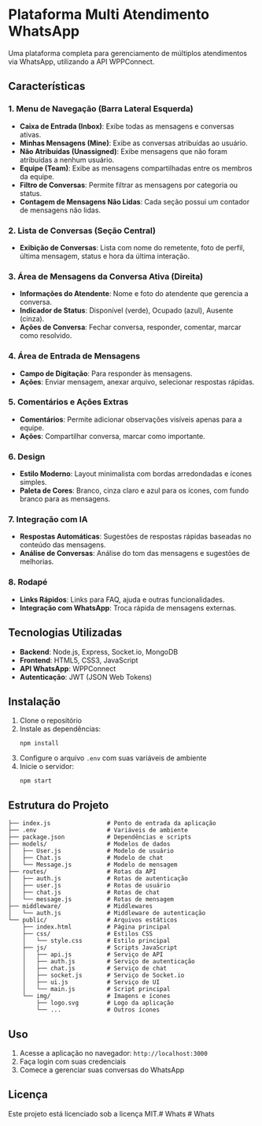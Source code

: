# Plataforma Multi Atendimento WhatsApp

Uma plataforma completa para gerenciamento de múltiplos atendimentos via WhatsApp, utilizando a API WPPConnect.

## Características

### 1. Menu de Navegação (Barra Lateral Esquerda)
- **Caixa de Entrada (Inbox)**: Exibe todas as mensagens e conversas ativas.
- **Minhas Mensagens (Mine)**: Exibe as conversas atribuídas ao usuário.
- **Não Atribuídas (Unassigned)**: Exibe mensagens que não foram atribuídas a nenhum usuário.
- **Equipe (Team)**: Exibe as mensagens compartilhadas entre os membros da equipe.
- **Filtro de Conversas**: Permite filtrar as mensagens por categoria ou status.
- **Contagem de Mensagens Não Lidas**: Cada seção possui um contador de mensagens não lidas.

### 2. Lista de Conversas (Seção Central)
- **Exibição de Conversas**: Lista com nome do remetente, foto de perfil, última mensagem, status e hora da última interação.

### 3. Área de Mensagens da Conversa Ativa (Direita)
- **Informações do Atendente**: Nome e foto do atendente que gerencia a conversa.
- **Indicador de Status**: Disponível (verde), Ocupado (azul), Ausente (cinza).
- **Ações de Conversa**: Fechar conversa, responder, comentar, marcar como resolvido.

### 4. Área de Entrada de Mensagens
- **Campo de Digitação**: Para responder às mensagens.
- **Ações**: Enviar mensagem, anexar arquivo, selecionar respostas rápidas.

### 5. Comentários e Ações Extras
- **Comentários**: Permite adicionar observações visíveis apenas para a equipe.
- **Ações**: Compartilhar conversa, marcar como importante.

### 6. Design
- **Estilo Moderno**: Layout minimalista com bordas arredondadas e ícones simples.
- **Paleta de Cores**: Branco, cinza claro e azul para os ícones, com fundo branco para as mensagens.

### 7. Integração com IA
- **Respostas Automáticas**: Sugestões de respostas rápidas baseadas no conteúdo das mensagens.
- **Análise de Conversas**: Análise do tom das mensagens e sugestões de melhorias.

### 8. Rodapé
- **Links Rápidos**: Links para FAQ, ajuda e outras funcionalidades.
- **Integração com WhatsApp**: Troca rápida de mensagens externas.

## Tecnologias Utilizadas

- **Backend**: Node.js, Express, Socket.io, MongoDB
- **Frontend**: HTML5, CSS3, JavaScript
- **API WhatsApp**: WPPConnect
- **Autenticação**: JWT (JSON Web Tokens)

## Instalação

1. Clone o repositório
2. Instale as dependências:
   ```
   npm install
   ```
3. Configure o arquivo `.env` com suas variáveis de ambiente
4. Inicie o servidor:
   ```
   npm start
   ```

## Estrutura do Projeto

```
├── index.js                # Ponto de entrada da aplicação
├── .env                    # Variáveis de ambiente
├── package.json            # Dependências e scripts
├── models/                 # Modelos de dados
│   ├── User.js             # Modelo de usuário
│   ├── Chat.js             # Modelo de chat
│   └── Message.js          # Modelo de mensagem
├── routes/                 # Rotas da API
│   ├── auth.js             # Rotas de autenticação
│   ├── user.js             # Rotas de usuário
│   ├── chat.js             # Rotas de chat
│   └── message.js          # Rotas de mensagem
├── middleware/             # Middlewares
│   └── auth.js             # Middleware de autenticação
└── public/                 # Arquivos estáticos
    ├── index.html          # Página principal
    ├── css/                # Estilos CSS
    │   └── style.css       # Estilo principal
    ├── js/                 # Scripts JavaScript
    │   ├── api.js          # Serviço de API
    │   ├── auth.js         # Serviço de autenticação
    │   ├── chat.js         # Serviço de chat
    │   ├── socket.js       # Serviço de Socket.io
    │   ├── ui.js           # Serviço de UI
    │   └── main.js         # Script principal
    └── img/                # Imagens e ícones
        ├── logo.svg        # Logo da aplicação
        └── ...             # Outros ícones
```

## Uso

1. Acesse a aplicação no navegador: `http://localhost:3000`
2. Faça login com suas credenciais
3. Comece a gerenciar suas conversas do WhatsApp

## Licença

Este projeto está licenciado sob a licença MIT.#   W h a t s  
 #   W h a t s  
 